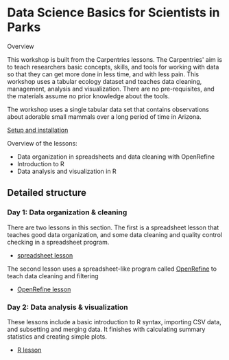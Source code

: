 # Data Science Basics for Scientists in Parks

Overview

This workshop is built from the Carpentries lessons. The Carpentries' aim is to teach researchers basic concepts, skills, and tools for working with data so that they can get more done in less time, and with less pain. This workshop uses a tabular ecology dataset and teaches data cleaning, management, analysis and visualization. There are no pre-requisites, and the materials assume no prior knowledge about the tools.

The workshop uses a single tabular data set that contains observations about adorable small mammals over a long period of time in Arizona.

[Setup and installation](setup.md)


Overview of the lessons:

  * Data organization in spreadsheets and data cleaning with OpenRefine
  * Introduction to R
  * Data analysis and visualization in R

## Detailed structure

### Day 1: Data organization & cleaning

There are two lessons in this section. The first is a spreadsheet lesson that teaches good data organization, and some data cleaning and quality control checking in a spreadsheet program.

  * [spreadsheet lesson](http://datacarpentry.org/spreadsheet-ecology-lesson/)

The second lesson uses a spreadsheet-like program called [OpenRefine](http://openrefine.org/) to teach data cleaning and filtering

  * [OpenRefine lesson](http://datacarpentry.org/OpenRefine-ecology-lesson/) 

### Day 2: Data analysis & visualization

These lessons include a basic introduction to R syntax, importing CSV data, and subsetting and merging data. It finishes with calculating summary statistics and creating simple plots.

  * [R lesson](http://datacarpentry.org/R-ecology-lesson/)
